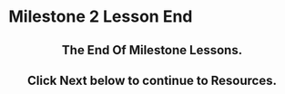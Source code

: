 # Milestone 2 Lesson End

<h2 style="text-align: center;">The End Of Milestone Lessons.</h2>
<h2 style="text-align: center;">Click Next below to continue to Resources.</h2>